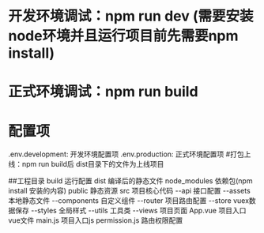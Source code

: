 # 开发环境调试：npm run dev (需要安装node环境并且运行项目前先需要npm install)
# 正式环境调试：npm run build
# 配置项
  .env.development: 开发环境配置项
  .env.production: 正式环境配置项
#打包上线：npm run build后 dist目录下的文件为上线项目

##工程目录
  build 运行配置
  dist 编译后的静态文件
  node_modules 依赖包(npm install 安装的内容)
  public 静态资源
  src 项目核心代码
    --api 接口配置
    --assets 本地静态文件
    --components 自定义组件
    --router 项目路由配置
    --store vuex数据保存
    --styles 全局样式
    --utils 工具类
    --views 项目页面
    App.vue 项目入口vue文件
    main.js 项目入口js
    permission.js 路由权限配置
  